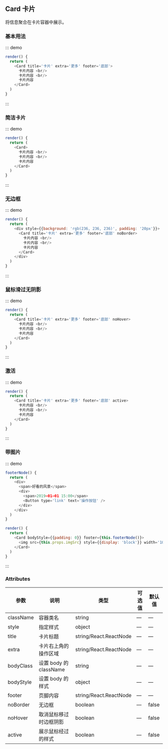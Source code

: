 ## Card 卡片

将信息聚合在卡片容器中展示。

### 基本用法

::: demo
```js
render() {
  return (
    <Card title='卡片' extra='更多' footer='底部'>
      卡片内容 <br/>
      卡片内容 <br/>
      卡片内容
    </Card>
  )
}
```
:::

### 简洁卡片

::: demo
```js
render() {
  return (
    <Card>
      卡片内容 <br/>
      卡片内容 <br/>
      卡片内容
    </Card>
  )
}
```
:::

### 无边框

::: demo
```js
render() {
  return (
    <div style={{background: 'rgb(236, 236, 236)', padding: '20px'}}>
      <Card title='卡片' extra='更多' footer='底部' noBorder>
        卡片内容 <br/>
        卡片内容 <br/>
        卡片内容
      </Card>
    </div>
  )
}
```
:::

### 鼠标滑过无阴影

::: demo
```js
render() {
  return (
    <Card title='卡片' extra='更多' footer='底部' noHover>
      卡片内容 <br/>
      卡片内容 <br/>
      卡片内容
    </Card>
  )
}
```
:::

### 激活

::: demo
```js
render() {
  return (
    <Card title='卡片' extra='更多' footer='底部' active>
      卡片内容 <br/>
      卡片内容 <br/>
      卡片内容
    </Card>
  )
}
```
:::

### 带图片

::: demo
```js
footerNode() {
  return (
    <div>
      <span>好看的风景</span>
      <div>
        <span>2019—01—01 15:00</span>
        <Button type='link' text='操作按钮' />
      </div>
    </div>
  )
}

render() {
  return (
    <Card bodyStyle={{padding: 0}} footer={this.footerNode()}>
      <img src={this.props.imgSrc} style={{display: 'block'}} width='100%' />
    </Card>
  )
}
```
:::

### Attributes
| 参数      | 说明          | 类型      | 可选值                           | 默认值  |
|---------- |-------------- |---------- |--------------------------------  |-------- |
| className | 容器类名 | string | — | — |
| style | 指定样式 | object | — | — |
| title | 卡片标题 | string/React.ReactNode | — | — |
| extra | 卡片右上角的操作区域 | string/React.ReactNode | — | — |
| bodyClass | 设置 body 的 className | string | — | — |
| bodyStyle | 设置 body 的样式 | object | — | — |
| footer | 页脚内容 | string/React.ReactNode | — | — |
| noBorder | 无边框 | boolean | — | false |
| noHover | 取消鼠标移过时边框阴影 | boolean | — | false |
| active | 展示鼠标经过的样式 | boolean | — | false |
